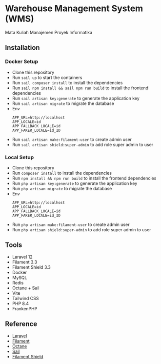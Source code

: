 # Warehouse Management System (WMS)
Mata Kuliah Manajemen Proyek Informatika

## Installation
### Docker Setup
- Clone this repository
- Run `sail up` to start the containers
- Run `sail composer install` to install the dependencies
- Run `sail npm install && sail npm run build` to install the frontend dependencies
- Run `sail artisan key:generate` to generate the application key
- Run `sail artisan migrate` to migrate the database
- Env
    ```env
    APP_URL=http://localhost
    APP_LOCALE=id
    APP_FALLBACK_LOCALE=id
    APP_FAKER_LOCALE=id_ID
    ```
- Run `sail artisan make:filament-user` to create admin user
- Run `sail artisan shield:super-admin` to add role super admin to user
### Local Setup
- Clone this repository
- Run `composer install` to install the dependencies
- Run `npm install && npm run build` to install the frontend dependencies
- Run `php artisan key:generate` to generate the application key
- Run `php artisan migrate` to migrate the database
- Env
    ```env
    APP_URL=http://localhost
    APP_LOCALE=id
    APP_FALLBACK_LOCALE=id
    APP_FAKER_LOCALE=id_ID
    ```
- Run `php artisan make:filament-user` to create admin user
- Run `php artisan shield:super-admin` to add role super admin to user

## Tools
- Laravel 12
- Filament 3.3
- Filament Shield 3.3
- Docker
- MySQL
- Redis
- Octane + Sail
- Vite
- Tailwind CSS
- PHP 8.4
- FrankenPHP

## Reference
- [Laravel](https://laravel.com/docs/12.x)
- [Filament](https://filamentphp.com/docs/3.x)
- [Octane](https://laravel.com/docs/12.x/octane)
- [Sail](https://laravel.com/docs/12.x/sail)
- [Filament Shield](https://filamentphp.com/plugins/bezhansalleh-shield#1-install-package)
